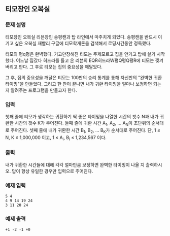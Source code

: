 ## 티모장인 오복실

### 문제 설명

티모장인 오복실 리븐장인 송평캔과 탑 라인에서 마주치게 되었다. 송평캔을 반드시 이기고 싶은 오복실 재빨리 구글에 티모학개론을 검색해서 로딩시간동안 정독했다.

티모의 평q평은 완벽했다. 기고만장해진 티모는 주제모르고 집을 안가고 탑에 살기 시작했다. 어느날 집갔다 히드라를 들고 온 리븐의 EQR히드라W평Q평Q평R에 티모는 찢겨버리고 만다. 그 후로 티모는 집의 중요성을 깨달았다.

그 후, 집의 중요성을 깨달은 티모는 100판의 승리 통계를 통해 자신만의 "완벽한 귀환 타이밍"을 만들었다. 그리고 한 판이 끝나면 내가 귀환 타이밍을 얼마나 보정하면 되는 지 알려주는 프로그램을 만들고자 한다.

### 입력

첫째 줄에 티모가 생각하는 귀환하기 딱 좋은 타이밍을 나열한 시간의 갯수 N과 내가 귀환한 시간의 갯수 K가 주어진다.
둘째 줄에 귀환 시간 A<sub>1</sub>, A<sub>2</sub>, ... A<sub>N</sub>이 초단위의 순서대로 주어진다. 셋째 줄에 내가 귀환한 시간 B<sub>1</sub>, B<sub>2</sub>, ... B<sub>K</sub>가 순서대로 주어진다.
단, 1 &le; N, K &le; 1,000,000 이고, 1 &le; A<sub>i</sub>, B<sub>i</sub> &le; 1,234,567 이다.

### 출력

내가 귀환한 시간들에 대해 각각 얼마만큼 보정하면 완벽한 타이밍이 나올 지 출력하시오. 답이 항상 유일한 경우만 입력으로 주어진다.

### 예제 입력

```
5 4
4 9 14 19 24
3 11 20 24
```

### 예제 출력

```
+1 -2 -1 +0
```
